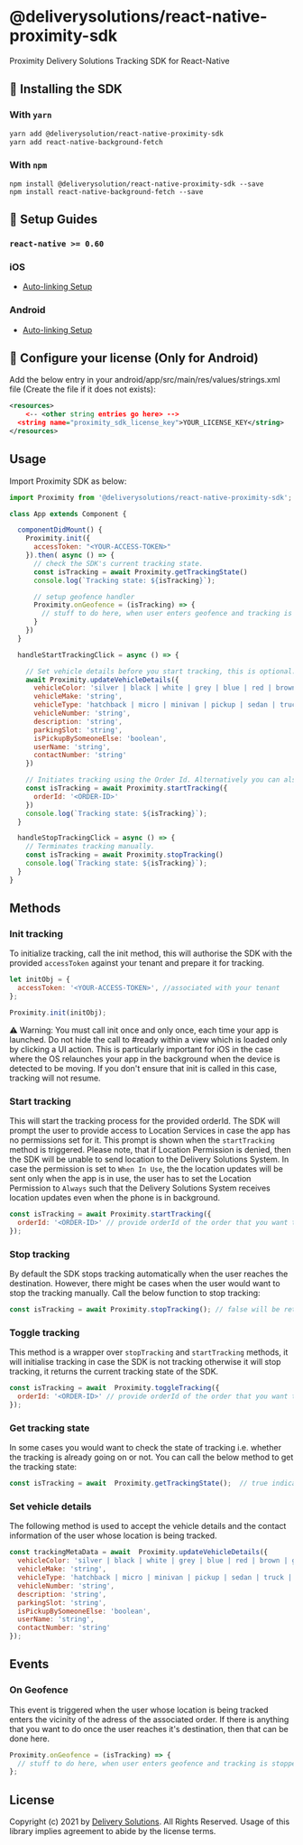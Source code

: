 # @deliverysolutions/react-native-proximity-sdk

Proximity Delivery Solutions Tracking SDK for React-Native

## :large_blue_diamond: Installing the SDK

### With `yarn`

```bash
yarn add @deliverysolution/react-native-proximity-sdk
yarn add react-native-background-fetch
```

### With `npm`
```
npm install @deliverysolution/react-native-proximity-sdk --save
npm install react-native-background-fetch --save
```

## :large_blue_diamond: Setup Guides

### `react-native >= 0.60`

### iOS
- [Auto-linking Setup](https://github.com/delivery-solutions/ds-proximity-sdk-react-native/blob/main/help/INSTALL-IOS-AUTO.md)

### Android
- [Auto-linking Setup](https://github.com/delivery-solutions/ds-proximity-sdk-react-native/blob/main/help/INSTALL-ANDROID-AUTO.md)

## :large_blue_diamond: Configure your license (Only for Android)

Add the below entry in your android/app/src/main/res/values/strings.xml file (Create the file if it does not exists):

```xml
<resources>
    <-- <other string entries go here> -->
  <string name="proximity_sdk_license_key">YOUR_LICENSE_KEY</string>
</resources>
```

## Usage

Import Proximity SDK as below:

```js
import Proximity from '@deliverysolutions/react-native-proximity-sdk';

class App extends Component {

  componentDidMount() {
    Proximity.init({
      accessToken: "<YOUR-ACCESS-TOKEN>"
    }).then( async () => {
      // check the SDK's current tracking state.
      const isTracking = await Proximity.getTrackingState()
      console.log(`Tracking state: ${isTracking}`);

      // setup geofence handler
      Proximity.onGeofence = (isTracking) => {
        // stuff to do here, when user enters geofence and tracking is stopped
      }
    })
  }

  handleStartTrackingClick = async () => {

    // Set vehicle details before you start tracking, this is optional.
    await Proximity.updateVehicleDetails({
      vehicleColor: 'silver | black | white | grey | blue | red | brown | green | teal | yellow',
      vehicleMake: 'string',
      vehicleType: 'hatchback | micro | minivan | pickup | sedan | truck | suv',
      vehicleNumber: 'string',
      description: 'string',
      parkingSlot: 'string',
      isPickupBySomeoneElse: 'boolean',
      userName: 'string',
      contactNumber: 'string'
    })

    // Initiates tracking using the Order Id. Alternatively you can also use toggle tracking handler that toggles tracking based on the current tracking state.
    const isTracking = await Proximity.startTracking({
      orderId: '<ORDER-ID>'
    })
    console.log(`Tracking state: ${isTracking}`);
  }

  handleStopTrackingClick = async () => {
    // Terminates tracking manually.
    const isTracking = await Proximity.stopTracking()
    console.log(`Tracking state: ${isTracking}`);
  }
}
```

## Methods

### Init tracking

To initialize tracking, call the init method, this will authorise the SDK with the provided `accessToken` against your tenant and prepare it for tracking.

```js
let initObj = {
  accessToken: '<YOUR-ACCESS-TOKEN>', //associated with your tenant
};

Proximity.init(initObj);
```

:warning: Warning: You must call init once and only once, each time your app is launched.
Do not hide the call to #ready within a view which is loaded only by clicking a UI action. This is particularly important for iOS in the case where the OS relaunches your app in the background when the device is detected to be moving. If you don't ensure that init is called in this case, tracking will not resume.

### Start tracking

This will start the tracking process for the provided orderId. The SDK will prompt the user to provide access to Location Services in case the app has no permissions set for it. This prompt is shown when the `startTracking` method is triggered. Please note, that if Location Permission is denied, then the SDK will be unable to send location to the Delivery Solutions System. In case the permission is set to `When In Use`, the the location updates will be sent only when the app is in use, the user has to set the Location Permission to `Always` such that the Delivery Solutions System receives location updates even when the phone is in background.

```js
const isTracking = await Proximity.startTracking({
  orderId: '<ORDER-ID>' // provide orderId of the order that you want to track
});
```

### Stop tracking

By default the SDK stops tracking automatically when the user reaches the destination. However, there might be cases when the user would want to stop the tracking manually. Call the below function to stop tracking:

```js
const isTracking = await Proximity.stopTracking(); // false will be returned when tracking is stopped successfully.
```

### Toggle tracking

This method is a wrapper over `stopTracking` and `startTracking` methods, it will initialise tracking in case the SDK is not tracking otherwise it will stop tracking, it returns the current tracking state of the SDK.

```js
const isTracking = await  Proximity.toggleTracking({
  orderId: '<ORDER-ID>' // provide orderId of the order that you want to track
});
```

### Get tracking state

In some cases you would want to check the state of tracking i.e. whether the tracking is already going on or not. You can call the below method to get the tracking state:

```js
const isTracking = await  Proximity.getTrackingState();  // true indicates the tracking is in progress
```

### Set vehicle details

The following method is used to accept the vehicle details and the contact information of the user whose location is being tracked.

```js
const trackingMetaData = await  Proximity.updateVehicleDetails({
  vehicleColor: 'silver | black | white | grey | blue | red | brown | green | teal | yellow',
  vehicleMake: 'string',
  vehicleType: 'hatchback | micro | minivan | pickup | sedan | truck | suv',
  vehicleNumber: 'string',
  description: 'string',
  parkingSlot: 'string',
  isPickupBySomeoneElse: 'boolean',
  userName: 'string',
  contactNumber: 'string'
});
```

## Events

### On Geofence

This event is triggered when the user whose location is being tracked enters the vicinity of the adress of the associated order. If there is anything that you want to do once the user reaches it's destination, then that can be done here.

```js
Proximity.onGeofence = (isTracking) => {
  // stuff to do here, when user enters geofence and tracking is stopped
};
```

## License

Copyright (c) 2021 by [Delivery Solutions](https://www.deliverysolutions.co). All Rights Reserved. Usage of this library implies agreement to abide by the license terms.
